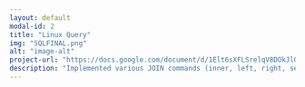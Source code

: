 ```yaml
---
layout: default
modal-id: 2
title: "Linux Query"
img: "SQLFINAL.png"
alt: "image-alt"
project-url: "https://docs.google.com/document/d/1Elt6sXFLSrelqV8DOkJlG6gBJpad-x-G16w_HQX50M4/edit?usp=sharing"
description: "Implemented various JOIN commands (inner, left, right, self, and cross) in MySQL, utilizing UNION and UNION ALL to efficiently combine and query data from multiple tables."
---
```

